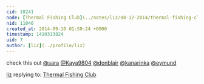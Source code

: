 ```yaml
---
cid: 10241
node: [Thermal Fishing Club](../notes/liz/08-12-2014/thermal-fishing-club)
nid: 11040
created_at: 2014-09-10 01:50:24 +0000
timestamp: 1410313824
uid: 7
author: [liz](../profile/liz)
---
```


check this out [@sara](/profile/sara) [@Kaya9804](/profile/Kaya9804) [@donblair](/profile/donblair) [@kanarinka](/profile/kanarinka) [@eymund](/profile/eymund)

[liz](../profile/liz) replying to: [Thermal Fishing Club](../notes/liz/08-12-2014/thermal-fishing-club)

